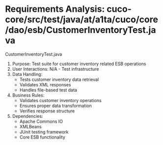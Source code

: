 # Requirements Analysis: cuco-core/src/test/java/at/a1ta/cuco/core/dao/esb/CustomerInventoryTest.java

CustomerInventoryTest.java
1. Purpose: Test suite for customer inventory related ESB operations
2. User Interactions: N/A - Test infrastructure
3. Data Handling:
   - Tests customer inventory data retrieval
   - Validates XML responses
   - Handles file-based test data
4. Business Rules:
   - Validates customer inventory operations
   - Ensures proper data transformation
   - Verifies response structure
5. Dependencies:
   - Apache Commons IO
   - XMLBeans
   - JUnit testing framework
   - Core ESB functionality